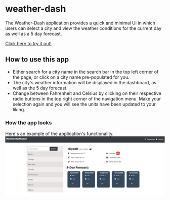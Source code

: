 # weather-dash
The Weather-Dash application provides a quick and minimal UI in which users can select a city and view the weather conditions for the current day as well as a 5 day forecast.

[Click here to try it out!](https://cpusillo.github.io/weather-dash/)

## How to use this app
* Either search for a city name in the search bar in the top left corner of the page, or click on a city name pre-populated for you.
* The city's weather information will be displayed in the dashboard, as well as the 5 day forecast.
* Change between Fahrenheit and Celsius by clicking on their respective radio buttons in the top right corner of the navigation menu. Make your selection again and you will see the units have been updated to your liking.

### How the app looks
Here's an example of the application's functionality.
![Image of app](https://github.com/cpusillo/weather-dash/blob/main/assets/img/Screenshot.jpg)
